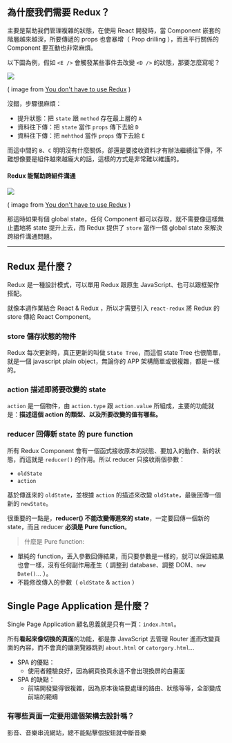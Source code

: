 ## 為什麼我們需要 Redux？

主要是幫助我們管理複雜的狀態，在使用 React 開發時，當 Component 嵌套的階層越來越深，所要傳遞的 props 也會暴增（ Prop drilling ），而且平行關係的 Component 要互動也非常麻煩。

以下圖為例，假如 `<E />` 會觸發某些事件去改變 `<D />` 的狀態，那要怎麼寫呢？

![](https://res.cloudinary.com/practicaldev/image/fetch/s--ODj86ijB--/c_limit%2Cf_auto%2Cfl_progressive%2Cq_auto%2Cw_880/https://thepracticaldev.s3.amazonaws.com/i/axnmkq4b19fxeso4lb7z.png)

( image from [You don't have to use Redux](https://dev.to/anssamghezala/you-don-t-have-to-use-redux-32a6) )

沒錯，步驟很麻煩：
- 提升狀態：把 `state` 跟 `method` 存在最上層的 `A`
- 資料往下傳：把 `state` 當作 `props` 傳下去給 `D`
- 資料往下傳：把 `mehthod` 當作 `props` 傳下去給 `E`

而這中間的 `B`、`C` 明明沒有什麼關係，卻還是要接收資料才有辦法繼續往下傳，不難想像要是組件越來越龐大的話，這樣的方式是非常難以維護的。

#### Redux 能幫助跨組件溝通

![](https://res.cloudinary.com/practicaldev/image/fetch/s--fuxmEqIK--/c_limit%2Cf_auto%2Cfl_progressive%2Cq_auto%2Cw_880/https://thepracticaldev.s3.amazonaws.com/i/5n276dibl7bxch5mls63.png)

( image from [You don't have to use Redux](https://dev.to/anssamghezala/you-don-t-have-to-use-redux-32a6) )

那這時如果有個 global state，任何 Component 都可以存取，就不需要像這樣無止盡地將 state 提升上去，而 Redux 提供了 `store` 當作一個 global state 來解決跨組件溝通問題。

---

## Redux 是什麼？

Redux 是一種設計模式，可以單用 Redux 跟原生 JavaScript、也可以跟框架作搭配。

就像本週作業結合 React & Redux ，所以才需要引入 `react-redux` 將 Redux 的 store 傳給 React Component。

### store 儲存狀態的物件
Redux 每次更新時，真正更新的叫做 `State Tree`，而這個 state Tree 也很簡單，就是一個 javascript plain object，無論你的 APP 架構簡單或很複雜，都是一樣的。

### action 描述即將要改變的 state 
`action` 是一個物件，由 `action.type` 跟 `action.value` 所組成，主要的功能就是：**描述這個 action 的類型、以及所要改變的值有哪些。**

### reducer 回傳新 state 的 pure function
所有 Redux Component 會有一個函式接收原本的狀態、要加入的動作、新的狀態，而這就是 `reducer()` 的作用。所以 reducer 只接收兩個參數：
- `oldState`
- `action`

基於傳進來的 `oldState`，並根據 `action` 的描述來改變 `oldState`，最後回傳一個新的 `newState`。

很重要的一點是，**reducer() 不能改變傳進來的 state**，一定要回傳一個新的 state，而且 reducer **必須是 Pure function**。

> 什麼是 Pure function: 

- 單純的 function，丟入參數回傳結果，而只要參數是一樣的，就可以保證結果也會一樣，沒有任何副作用產生（ 調整到 database、調整 DOM、`new Date()`... ）。
- 不能修改傳入的參數（ `oldState` & `action` ）


## Single Page Application 是什麼？

Single Page Application 顧名思義就是只有一頁：`index.html`。

所有**看起來像切換的頁面**的功能，都是靠 JavaScript 去管理 Router 進而改變頁面的內容，而不會真的讓瀏覽器跳到 `about.html` or `catorgory.html`...

- SPA 的優點：
    - 使用者體驗良好，因為網頁換頁永遠不會出現換屏的白畫面
- SPA 的缺點：
    - 前端開發變得很複雜，因為原本後端要處理的路由、狀態等等，全部變成前端的範疇

### 有哪些頁面一定要用這個架構去設計嗎？

影音、音樂串流網站，總不能點擊個按鈕就中斷音樂

